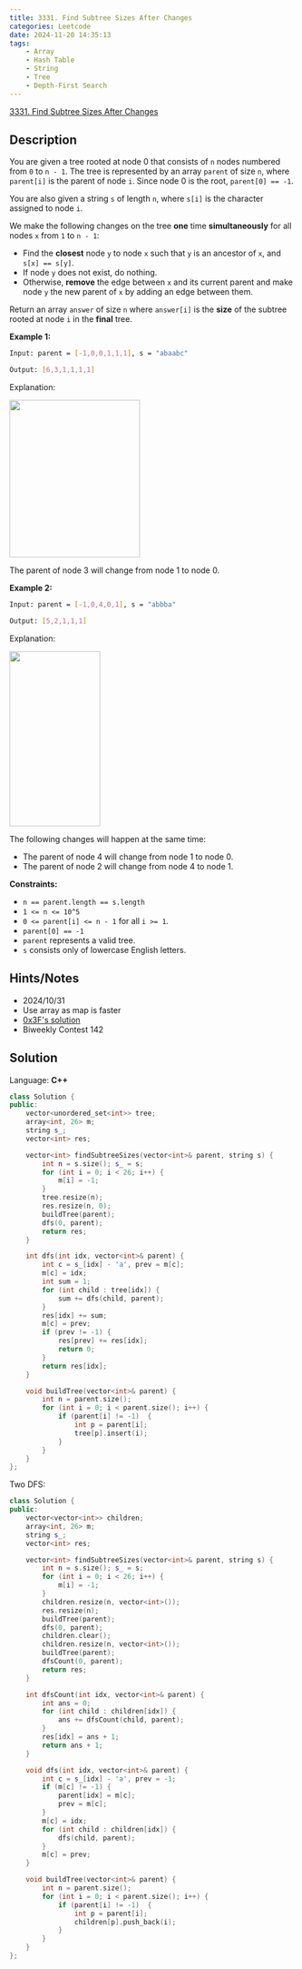 ```yaml
---
title: 3331. Find Subtree Sizes After Changes
categories: Leetcode
date: 2024-11-20 14:35:13
tags:
    - Array
    - Hash Table
    - String
    - Tree
    - Depth-First Search
---
```


[3331. Find Subtree Sizes After Changes](https://leetcode.com/problems/find-subtree-sizes-after-changes/description/)

## Description

You are given a tree rooted at node 0 that consists of `n` nodes numbered from `0` to `n - 1`. The tree is represented by an array `parent` of size `n`, where `parent[i]` is the parent of node `i`. Since node 0 is the root, `parent[0] == -1`.

You are also given a string `s` of length `n`, where `s[i]` is the character assigned to node `i`.

We make the following changes on the tree **one**  time **simultaneously**  for all nodes `x` from `1` to `n - 1`:

- Find the **closest**  node `y` to node `x` such that `y` is an ancestor of `x`, and `s[x] == s[y]`.
- If node `y` does not exist, do nothing.
- Otherwise, **remove**  the edge between `x` and its current parent and make node `y` the new parent of `x` by adding an edge between them.

Return an array `answer` of size `n` where `answer[i]` is the **size**  of the subtree rooted at node `i` in the **final**  tree.

**Example 1:**

```bash
Input: parent = [-1,0,0,1,1,1], s = "abaabc"

Output: [6,3,1,1,1,1]
```

Explanation:

<img alt="" src="https://assets.leetcode.com/uploads/2024/08/15/graphex1drawio.png" style="width: 230px; height: 277px;">

The parent of node 3 will change from node 1 to node 0.

**Example 2:**

```bash
Input: parent = [-1,0,4,0,1], s = "abbba"

Output: [5,2,1,1,1]
```

Explanation:

<img alt="" src="https://assets.leetcode.com/uploads/2024/08/20/exgraph2drawio.png" style="width: 160px; height: 308px;">

The following changes will happen at the same time:

- The parent of node 4 will change from node 1 to node 0.
- The parent of node 2 will change from node 4 to node 1.

**Constraints:**

- `n == parent.length == s.length`
- `1 <= n <= 10^5`
- `0 <= parent[i] <= n - 1` for all `i >= 1`.
- `parent[0] == -1`
- `parent` represents a valid tree.
- `s` consists only of lowercase English letters.

## Hints/Notes

- 2024/10/31
- Use array as map is faster
- [0x3F's solution](https://leetcode.cn/problems/find-subtree-sizes-after-changes/solution/liang-ci-dfszi-ding-xiang-xia-zi-di-xian-k4zj/)
- Biweekly Contest 142

## Solution

Language: **C++**

```C++
class Solution {
public:
    vector<unordered_set<int>> tree;
    array<int, 26> m;
    string s_;
    vector<int> res;

    vector<int> findSubtreeSizes(vector<int>& parent, string s) {
        int n = s.size(); s_ = s;
        for (int i = 0; i < 26; i++) {
            m[i] = -1;
        }
        tree.resize(n);
        res.resize(n, 0);
        buildTree(parent);
        dfs(0, parent);
        return res;
    }

    int dfs(int idx, vector<int>& parent) {
        int c = s_[idx] - 'a', prev = m[c];
        m[c] = idx;
        int sum = 1;
        for (int child : tree[idx]) {
            sum += dfs(child, parent);
        }
        res[idx] += sum;
        m[c] = prev;
        if (prev != -1) {
            res[prev] += res[idx];
            return 0;
        }
        return res[idx];
    }

    void buildTree(vector<int>& parent) {
        int n = parent.size();
        for (int i = 0; i < parent.size(); i++) {
            if (parent[i] != -1)  {
                int p = parent[i];
                tree[p].insert(i);
            }
        }
    }
};
```

Two DFS:

```C++
class Solution {
public:
    vector<vector<int>> children;
    array<int, 26> m;
    string s_;
    vector<int> res;

    vector<int> findSubtreeSizes(vector<int>& parent, string s) {
        int n = s.size(); s_ = s;
        for (int i = 0; i < 26; i++) {
            m[i] = -1;
        }
        children.resize(n, vector<int>());
        res.resize(n);
        buildTree(parent);
        dfs(0, parent);
        children.clear();
        children.resize(n, vector<int>());
        buildTree(parent);
        dfsCount(0, parent);
        return res;
    }

    int dfsCount(int idx, vector<int>& parent) {
        int ans = 0;
        for (int child : children[idx]) {
            ans += dfsCount(child, parent);
        }
        res[idx] = ans + 1;
        return ans + 1;
    }

    void dfs(int idx, vector<int>& parent) {
        int c = s_[idx] - 'a', prev = -1;
        if (m[c] != -1) {
            parent[idx] = m[c];
            prev = m[c];
        }
        m[c] = idx;
        for (int child : children[idx]) {
            dfs(child, parent);
        }
        m[c] = prev;
    }

    void buildTree(vector<int>& parent) {
        int n = parent.size();
        for (int i = 0; i < parent.size(); i++) {
            if (parent[i] != -1)  {
                int p = parent[i];
                children[p].push_back(i);
            }
        }
    }
};
```
